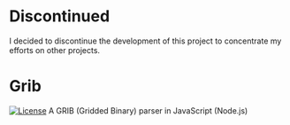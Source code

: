 # Discontinued
I decided to discontinue the development of this project to concentrate my efforts on other projects.

# Grib
[![License](https://poser.pugx.org/laravel/framework/license.svg)](http://opensource.org/licenses/MIT)
A GRIB (Gridded Binary) parser in JavaScript (Node.js)

